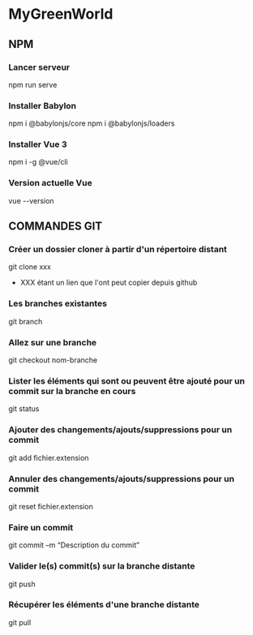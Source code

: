 # MyGreenWorld

## NPM

### Lancer serveur
npm run serve

### Installer Babylon
npm i @babylonjs/core
npm i @babylonjs/loaders

### Installer Vue 3
npm i -g @vue/cli

### Version actuelle Vue
vue --version

## COMMANDES GIT

### Créer un dossier cloner à partir d'un répertoire distant
git clone xxx
- XXX étant un lien que l'ont peut copier depuis github

### Les branches existantes
git branch

### Allez sur une branche
git checkout nom-branche

### Lister les éléments qui sont ou peuvent être ajouté pour un commit sur la branche en cours
git status

### Ajouter des changements/ajouts/suppressions pour un commit 
git add fichier.extension

### Annuler des changements/ajouts/suppressions pour un commit
git reset fichier.extension

### Faire un commit
git commit –m “Description du commit”

### Valider le(s) commit(s) sur la branche distante
git push

### Récupérer les éléments d'une branche distante
git pull
